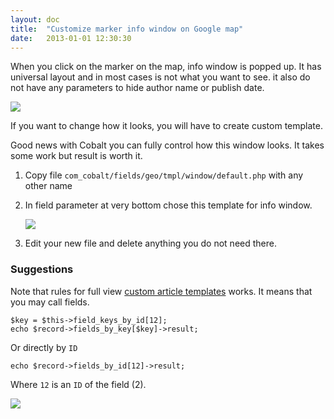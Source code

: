 ```yaml
---
layout: doc
title:  "Customize marker info window on Google map"
date:   2013-01-01 12:30:30
---
```


When you click on the marker on the map, info window is popped up. It has universal layout and in most cases is not what you want to see. it also do not have any parameters to hide author name or publish date.

![](http://serhioromano.s3.amazonaws.com/mintjoomla/KB/geo-info-window.png)

If you want to change how it looks, you will have to create custom template.

Good news with Cobalt you can fully control how this window looks. It takes some work but result is worth it.  

1. Copy file `com_cobalt/fields/geo/tmpl/window/default.php` with any other name

2. In field parameter at very bottom chose this template for info window.

    ![](http://serhioromano.s3.amazonaws.com/mintjoomla/KB/geo-infor-window-field-param.png)

3. Edit your new file and delete anything you do not need there.

### Suggestions

Note that rules for full view [custom article templates][KB1] works. It means that you may call fields.

	$key = $this->field_keys_by_id[12];
	echo $record->fields_by_key[$key]->result;

Or directly by `ID`

	echo $record->fields_by_id[12]->result;

Where `12` is an `ID` of the field (2).

![](http://serhioromano.s3.amazonaws.com/mintjoomla/KB/fieldkey.png)

[KB1]: http://www.mintjoomla.com/community/knowledge/user-item/43-sergey/114-how-to-customize-cobalt-templates.html